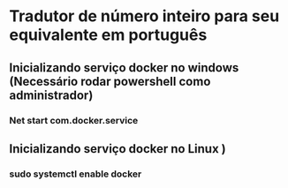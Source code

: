 # Tradutor de número inteiro para seu equivalente em português

## Inicializando serviço docker no windows (Necessário rodar powershell como administrador)
### Net start com.docker.service

## Inicializando serviço docker no Linux )
### sudo systemctl enable docker
